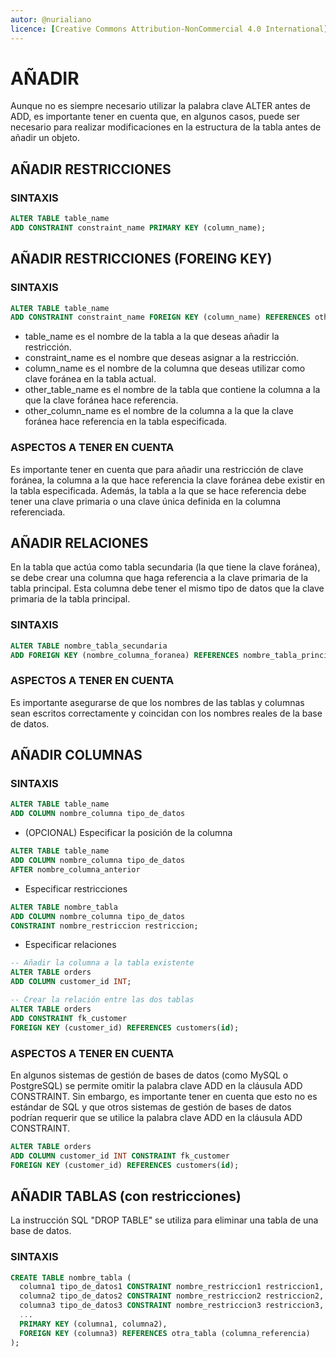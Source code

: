 ```yaml
---
autor: @nurialiano
licence: [Creative Commons Attribution-NonCommercial 4.0 International](https://creativecommons.org/licenses/by-nc/4.0/legalcode)
---
```


# AÑADIR

Aunque no es siempre necesario utilizar la palabra clave ALTER antes de ADD, es importante tener en cuenta que, en algunos casos, puede ser necesario para realizar modificaciones en la estructura de la tabla antes de añadir un objeto.

## AÑADIR RESTRICCIONES

### SINTAXIS

~~~sql
ALTER TABLE table_name
ADD CONSTRAINT constraint_name PRIMARY KEY (column_name);
~~~

## AÑADIR RESTRICCIONES (FOREING KEY)

### SINTAXIS

~~~sql
ALTER TABLE table_name
ADD CONSTRAINT constraint_name FOREIGN KEY (column_name) REFERENCES other_table_name(other_column_name);
~~~

- table_name es el nombre de la tabla a la que deseas añadir la restricción.
- constraint_name es el nombre que deseas asignar a la restricción.
- column_name es el nombre de la columna que deseas utilizar como clave foránea en la tabla actual.
- other_table_name es el nombre de la tabla que contiene la columna a la que la clave foránea hace referencia.
- other_column_name es el nombre de la columna a la que la clave foránea hace referencia en la tabla especificada.

### ASPECTOS A TENER EN CUENTA

Es importante tener en cuenta que para añadir una restricción de clave foránea, la columna a la que hace referencia la clave foránea debe existir en la tabla especificada. Además, la tabla a la que se hace referencia debe tener una clave primaria o una clave única definida en la columna referenciada.

## AÑADIR RELACIONES

En la tabla que actúa como tabla secundaria (la que tiene la clave foránea), se debe crear una columna que haga referencia a la clave primaria de la tabla principal. Esta columna debe tener el mismo tipo de datos que la clave primaria de la tabla principal.

### SINTAXIS

~~~sql
ALTER TABLE nombre_tabla_secundaria
ADD FOREIGN KEY (nombre_columna_foranea) REFERENCES nombre_tabla_principal(nombre_columna_primaria);
~~~

### ASPECTOS A TENER EN CUENTA

Es importante asegurarse de que los nombres de las tablas y columnas sean escritos correctamente y coincidan con los nombres reales de la base de datos.

## AÑADIR COLUMNAS

### SINTAXIS

~~~sql
ALTER TABLE table_name
ADD COLUMN nombre_columna tipo_de_datos
~~~

- (OPCIONAL) Especificar la posición de la columna

~~~sql
ALTER TABLE table_name
ADD COLUMN nombre_columna tipo_de_datos
AFTER nombre_columna_anterior
~~~

- Especificar restricciones

~~~sql
ALTER TABLE nombre_tabla 
ADD COLUMN nombre_columna tipo_de_datos 
CONSTRAINT nombre_restriccion restriccion;
~~~

- Especificar relaciones

~~~sql
-- Añadir la columna a la tabla existente
ALTER TABLE orders
ADD COLUMN customer_id INT;

-- Crear la relación entre las dos tablas
ALTER TABLE orders
ADD CONSTRAINT fk_customer
FOREIGN KEY (customer_id) REFERENCES customers(id);
~~~

### ASPECTOS A TENER EN CUENTA

En algunos sistemas de gestión de bases de datos (como MySQL o PostgreSQL) se permite omitir la palabra clave ADD en la cláusula ADD CONSTRAINT. Sin embargo, es importante tener en cuenta que esto no es estándar de SQL y que otros sistemas de gestión de bases de datos podrían requerir que se utilice la palabra clave ADD en la cláusula ADD CONSTRAINT.

~~~sql
ALTER TABLE orders
ADD COLUMN customer_id INT CONSTRAINT fk_customer
FOREIGN KEY (customer_id) REFERENCES customers(id);
~~~

## AÑADIR TABLAS (con restricciones)

La instrucción SQL "DROP TABLE" se utiliza para eliminar una tabla de una base de datos.

### SINTAXIS

~~~sql
CREATE TABLE nombre_tabla (
  columna1 tipo_de_datos1 CONSTRAINT nombre_restriccion1 restriccion1,
  columna2 tipo_de_datos2 CONSTRAINT nombre_restriccion2 restriccion2,
  columna3 tipo_de_datos3 CONSTRAINT nombre_restriccion3 restriccion3,
  ...
  PRIMARY KEY (columna1, columna2),
  FOREIGN KEY (columna3) REFERENCES otra_tabla (columna_referencia)
);
~~~
